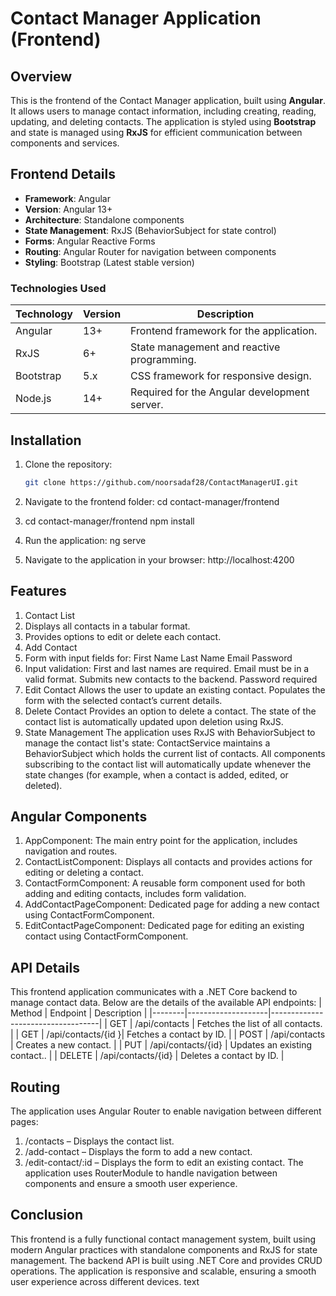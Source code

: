 # Contact Manager Application (Frontend)

## Overview
This is the frontend of the Contact Manager application, built using **Angular**. It allows users to manage contact information, including creating, reading, updating, and deleting contacts. The application is styled using **Bootstrap** and state is managed using **RxJS** for efficient communication between components and services.

## Frontend Details
- **Framework**: Angular
- **Version**: Angular 13+
- **Architecture**: Standalone components
- **State Management**: RxJS (BehaviorSubject for state control)
- **Forms**: Angular Reactive Forms
- **Routing**: Angular Router for navigation between components
- **Styling**: Bootstrap (Latest stable version)

### Technologies Used

| Technology | Version | Description |
|------------|---------|-------------|
| Angular    | 13+     | Frontend framework for the application. |
| RxJS       | 6+      | State management and reactive programming. |
| Bootstrap  | 5.x     | CSS framework for responsive design. |
| Node.js    | 14+     | Required for the Angular development server. |

## Installation

1. Clone the repository:
   ```bash
   git clone https://github.com/noorsadaf28/ContactManagerUI.git
   
2. Navigate to the frontend folder:
  cd contact-manager/frontend

3. cd contact-manager/frontend
  npm install

4. Run the application:
  ng serve

5. Navigate to the application in your browser:
  http://localhost:4200

## Features
  1. Contact List
  2. Displays all contacts in a tabular format.
  3. Provides options to edit or delete each contact.
  4. Add Contact
  5. Form with input fields for:
      First Name
      Last Name
      Email
      Password
  6. Input validation:
      First and last names are required.
      Email must be in a valid format.
      Submits new contacts to the backend.
      Password required
  7. Edit Contact
    Allows the user to update an existing contact.
    Populates the form with the selected contact’s current details.
  8. Delete Contact
    Provides an option to delete a contact.
    The state of the contact list is automatically updated upon deletion using RxJS.
  9. State Management
    The application uses RxJS with BehaviorSubject to manage the contact list's state:
    ContactService maintains a BehaviorSubject which holds the current list of contacts.
    All components subscribing to the contact list will automatically update whenever the state changes (for example, when a contact is added, edited, or deleted).

## Angular Components
1. AppComponent: The main entry point for the application, includes navigation and routes.
2. ContactListComponent: Displays all contacts and provides actions for editing or deleting a contact.
3. ContactFormComponent: A reusable form component used for both adding and editing contacts, includes form validation.
4. AddContactPageComponent: Dedicated page for adding a new contact using ContactFormComponent.
5. EditContactPageComponent: Dedicated page for editing an existing contact using ContactFormComponent.

## API Details
This frontend application communicates with a .NET Core backend to manage contact data. Below are the details of the available API endpoints:
| Method | Endpoint           | Description                       |
|--------|--------------------|-----------------------------------|
| GET    | /api/contacts      | Fetches the list of all contacts. |
| GET    | /api/contacts/{id }| Fetches a contact by ID.          |
| POST   | /api/contacts      | Creates a new contact.            |
| PUT    | /api/contacts/{id} | Updates an existing contact..     |
| DELETE | /api/contacts/{id} | Deletes a contact by ID.          |

## Routing
The application uses Angular Router to enable navigation between different pages:
1. /contacts – Displays the contact list.
2. /add-contact – Displays the form to add a new contact.
3. /edit-contact/:id – Displays the form to edit an existing contact.
The application uses RouterModule to handle navigation between components and ensure a smooth user experience.

## Conclusion
This frontend is a fully functional contact management system, built using modern Angular practices with standalone components and RxJS for state management. The backend API is built using .NET Core and provides CRUD operations. The application is responsive and scalable, ensuring a smooth user experience across different devices.
text